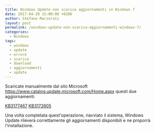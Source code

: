 ```yaml
---
title: Windows Update non scarica aggiornamenti in Windows 7
date: 2017-04-20 15:00:00 +0200
author: Stefano Marzorati
layout: post
permalink: /windows-update-non-scarica-aggiornamenti-windows-7/
categories:
  - Windows
tags:
  - windows
  - update
  - errore
  - scarica
  - download
  - aggiornamenti
  - update
---
```

Scaricate manualmente dal sito Microsoft <a href="https://www.catalog.update.microsoft.com/Home.aspx" target="_blank">https://www.catalog.update.microsoft.com/Home.aspx</a> questi due aggiornamenti:   

<a href="https://www.catalog.update.microsoft.com/Search.aspx?q=KB3177467" target="_blank">KB3177467</a>
<a href="https://www.catalog.update.microsoft.com/Search.aspx?q=KB3172605" target="_blank">KB3172605</a>

Una volta completata quest'operazione, riavviato il sistema, Windows Update rileverà correttamente gli aggiornamenti disponibili e ne proporrà l'installazione.
